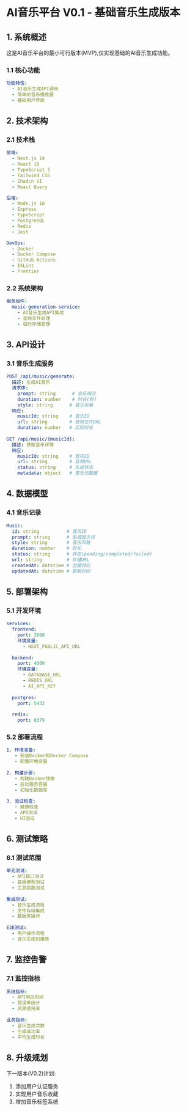 # AI音乐平台 V0.1 - 基础音乐生成版本

## 1. 系统概述

这是AI音乐平台的最小可行版本(MVP),仅实现基础的AI音乐生成功能。

### 1.1 核心功能
```yaml
功能特性:
  - AI音乐生成API调用
  - 简单的音乐播放器
  - 基础用户界面
```

## 2. 技术架构

### 2.1 技术栈
```yaml
前端:
  - Next.js 14
  - React 18
  - TypeScript 5
  - Tailwind CSS
  - Shadcn UI
  - React Query

后端:
  - Node.js 18
  - Express
  - TypeScript
  - PostgreSQL
  - Redis
  - Jest

DevOps:
  - Docker
  - Docker Compose
  - GitHub Actions
  - ESLint
  - Prettier
```

### 2.2 系统架构
```yaml
服务组件:
  music-generation-service:
    - AI音乐生成API集成
    - 音频文件处理
    - 临时存储管理
```

## 3. API设计

### 3.1 音乐生成服务
```yaml
POST /api/music/generate:
  描述: 生成AI音乐
  请求体:
    prompt: string      # 音乐描述
    duration: number    # 时长(秒)
    style: string      # 音乐风格
  响应:
    musicId: string    # 音乐ID
    url: string        # 音频文件URL
    duration: number   # 实际时长
    
GET /api/music/{musicId}:
  描述: 获取音乐详情
  响应:
    musicId: string    # 音乐ID
    url: string        # 音频URL
    status: string     # 生成状态
    metadata: object   # 音乐元数据
```

## 4. 数据模型

### 4.1 音乐记录
```yaml
Music:
  id: string          # 音乐ID
  prompt: string      # 生成提示词
  style: string       # 音乐风格
  duration: number    # 时长
  status: string      # 状态(pending/completed/failed)
  url: string         # 存储URL
  createdAt: datetime # 创建时间
  updatedAt: datetime # 更新时间
```

## 5. 部署架构

### 5.1 开发环境
```yaml
services:
  frontend:
    port: 3000
    环境变量:
      - NEXT_PUBLIC_API_URL
      
  backend:
    port: 4000
    环境变量:
      - DATABASE_URL
      - REDIS_URL
      - AI_API_KEY
      
  postgres:
    port: 5432
    
  redis:
    port: 6379
```

### 5.2 部署流程
```yaml
1. 环境准备:
   - 安装Docker和Docker Compose
   - 配置环境变量
   
2. 构建步骤:
   - 构建Docker镜像
   - 启动服务容器
   - 初始化数据库
   
3. 验证检查:
   - 健康检查
   - API测试
   - UI验证
```

## 6. 测试策略

### 6.1 测试范围
```yaml
单元测试:
  - API接口测试
  - 数据模型测试
  - 工具函数测试
  
集成测试:
  - 音乐生成流程
  - 文件存储集成
  - 数据库操作
  
E2E测试:
  - 用户操作流程
  - 音乐生成到播放
```

## 7. 监控告警

### 7.1 监控指标
```yaml
系统指标:
  - API响应时间
  - 错误率统计
  - 资源使用率
  
业务指标:
  - 音乐生成次数
  - 生成成功率
  - 平均生成时长
```

## 8. 升级规划

下一版本(V0.2)计划:
1. 添加用户认证服务
2. 实现用户音乐收藏
3. 增加音乐标签系统 